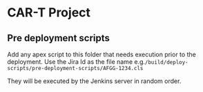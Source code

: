# CAR-T Project 

## Pre deployment scripts

Add any apex script to this folder that needs execution prior to the deployment.
Use the Jira Id as the file name e.g.`````/build/deploy-scripts/pre-deployment-scripts/AFGG-1234.cls`````

They will be executed by the Jenkins server in random order.



